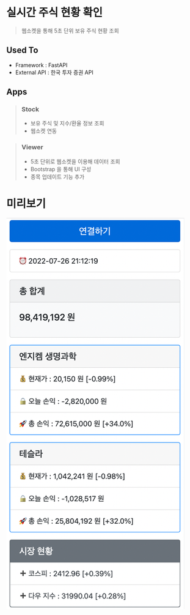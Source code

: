 # 실시간 주식 현황 확인
> 웹소켓을 통해 5초 단위 보유 주식 현황 조회

## Used To
- Framework : FastAPI
- External API : 한국 투자 증권 API

## Apps

> ### Stock
> - 보유 주식 및 지수/환율 정보 조회
> - 웹소켓 연동

> ### Viewer
> - 5초 단위로 웹소켓을 이용해 데이터 조회
> - Bootstrap 을 통해 UI 구성
> - 종목 업데이트 기능 추가

# 미리보기
![screenshot](./static/screenshot.png)
